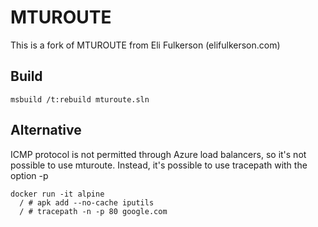 # MTUROUTE

This is a fork of MTUROUTE from Eli Fulkerson (elifulkerson.com)

## Build

```
msbuild /t:rebuild mturoute.sln
```

## Alternative

ICMP protocol is not permitted through  Azure load balancers, so it's not possible to use mturoute. Instead, it's possible to use tracepath with the option -p
```
docker run -it alpine
  / # apk add --no-cache iputils
  / # tracepath -n -p 80 google.com
```
